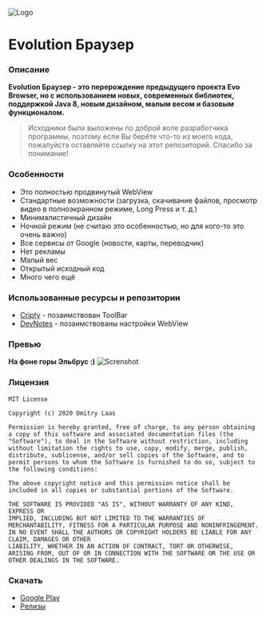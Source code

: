 ![Logo](https://github.com/dmitrylaas/Evolution-Browser/blob/master/Art/logo.png)

# Evolution Браузер

### Описание
**Evolution Браузер - это перерождение предыдущего проекта Evo Browser, но с использованием новых, современных библиотек, поддержкой Java 8, новым дизайном, малым весом и базовым функционалом.**
>Исходники были выложены по доброй воле разработчика программы, поэтому если Вы берёте что-то из моего кода, пожалуйста оставляйте ссылку на этот репозиторий. Спасибо за понимание!

### Особенности
* Это полностью продвинутый WebView
* Стандартные возможности (загрузка, скачивание файлов, просмотр видео в полноэкранном режиме, Long Press и т. д.)
* Минималистичный дизайн
* Ночной режим (не считаю это особенностью, но для кого-то это очень важно)
* Все сервисы от Google (новости, карты, переводчик)
* Нет рекламы
* Малый вес
* Открытый исходный код
* Много чего ещё

### Использованные ресурсы и репозитории
* [Cripty](https://github.com/F0x1d/Cripty) - позаимствован ToolBar
* [DevNotes](https://github.com/rx1310/archive.DevNotes) - позаимствованы настройки WebView

### Превью
**На фоне горы Эльбрус :)**
![Screnshot](https://github.com/dmitrylaas/Evolution-Browser/blob/master/Art/banner.jpg)

### Лицензия
```
MIT License

Copyright (c) 2020 Dmitry Laas

Permission is hereby granted, free of charge, to any person obtaining a copy of this software and associated documentation files (the "Software"), to deal in the Software without restriction, including without limitation the rights to use, copy, modify, merge, publish, distribute, sublicense, and/or sell copies of the Software, and to permit persons to whom the Software is furnished to do so, subject to the following conditions:

The above copyright notice and this permission notice shall be included in all copies or substantial portions of the Software.

THE SOFTWARE IS PROVIDED "AS IS", WITHOUT WARRANTY OF ANY KIND, EXPRESS OR
IMPLIED, INCLUDING BUT NOT LIMITED TO THE WARRANTIES OF MERCHANTABILITY, FITNESS FOR A PARTICULAR PURPOSE AND NONINFRINGEMENT. IN NO EVENT SHALL THE AUTHORS OR COPYRIGHT HOLDERS BE LIABLE FOR ANY CLAIM, DAMAGES OR OTHER
LIABILITY, WHETHER IN AN ACTION OF CONTRACT, TORT OR OTHERWISE, ARISING FROM, OUT OF OR IN CONNECTION WITH THE SOFTWARE OR THE USE OR OTHER DEALINGS IN THE SOFTWARE.
```
### Скачать
* [Google Play](https://play.google.com/store/apps/details?id=com.evo.browser)
* [Релизы](https://github.com/dmitrylaas/Evolution-Browser/releases)

